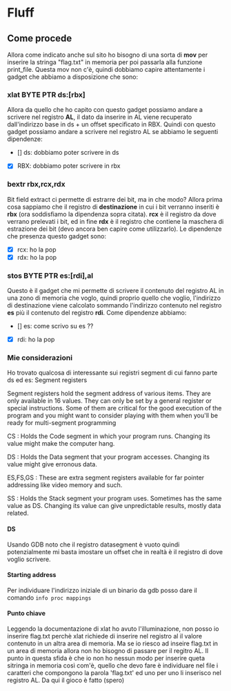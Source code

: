 # Fluff
## Come procede
Allora come indicato anche sul sito ho bisogno di una sorta di **mov** per inserire la stringa "flag.txt" in memoria per poi passarla alla funzione print_file. Questa mov non c'è, quindi dobbiamo capire attentamente i gadget che abbiamo a disposizione che sono:
### xlat   BYTE PTR ds:[rbx]
Allora da quello che ho capito con questo gadget possiamo andare a scrivere nel registro **AL**, il dato da inserire in AL viene recuperato dall'indirizzo base in ds + un offset specificato in RBX. Quindi con questo gadget possiamo andare a scrivere nel registro AL se abbiamo le seguenti dipendenze:
- [] ds: dobbiamo poter scrivere in ds
- [x] RBX: dobbiamo poter scrivere in rbx

### bextr  rbx,rcx,rdx
Bit field extract ci permette di estrarre dei bit, ma in che modo? Allora prima cosa sappiamo che il registro di **destinazione** in cui i bit verranno inseriti è **rbx** (ora soddisfiamo la dipendenza sopra citata). **rcx** è il registro da dove verrano prelevati i bit, ed in fine **rdx** è il registro che contiene la maschera di estrazione dei bit (devo ancora ben capire come utilizzarlo). Le dipendenze che presenza questo gadget sono:
- [x] rcx: ho la pop
- [x] rdx: ho la pop

### stos   BYTE PTR es:[rdi],al
Questo è il gadget che mi permette di scrivere il contenuto del registro AL in una zono di memoria che voglo, quindi proprio quello che voglio, l'indirizzo di destinazione viene calcolato sommando l'indirizzo contenuto nel registro **es** più il contenuto del registro **rdi**. Come dipendenze abbiamo:
- [] es: come scrivo su es ??
- [x] rdi: ho la pop

### Mie considerazioni
Ho trovato qualcosa di interessante sui registri segment di cui fanno parte ds ed es:
Segment registers

Segment registers hold the segment address of various items. They are only available in 16 values. They can only be set by a general register or special instructions. Some of them are critical for the good execution of the program and you might want to consider playing with them when you'll be ready for multi-segment programming

CS         : Holds the Code segment in which your program runs.
             Changing its value might make the computer hang.

DS         : Holds the Data segment that your program accesses.
             Changing its value might give erronous data.

ES,FS,GS   : These are extra segment registers available for
             far pointer addressing like video memory and such.

SS         : Holds the Stack segment your program uses.
             Sometimes has the same value as DS.
             Changing its value can give unpredictable results,
             mostly data related.

#### DS
Usando GDB noto che il registro datasegment è vuoto quindi potenzialmente mi basta imostare un offset che in realtà è il registro di dove voglio scrivere.

#### Starting address 
Per individuare l'indirizzo iniziale di un binario da gdb posso dare il comando
`info proc mappings`

#### Punto chiave
Leggendo la documentazione di xlat ho avuto l'illuminazione, non posso io inserire flag.txt perchè xlat richiede di inserire nel registro al il valore contenuto in un altra area di memoria. Ma se io riesco ad inseire flag.txt in un area di memoria allora non ho bisogno di passare per il regitro AL. Il punto in questa sfida è che io non ho nessun modo per inserire queta sitringa in memoria così com'è, quello che devo fare è individuare nel file i caratteri che compongono la parola 'flag.txt' ed uno per uno li inserisco nel registro AL. Da qui il gioco è fatto (spero) 
